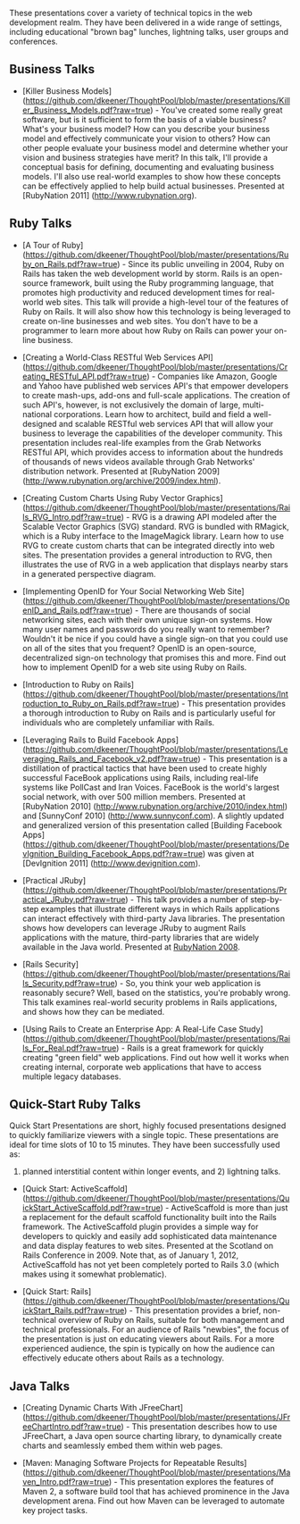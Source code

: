 These presentations cover a variety of technical topics in the web development
realm. They have been delivered in a wide range of settings, including
educational "brown bag" lunches, lightning talks, user groups and conferences.

Business Talks
--------------

* [Killer Business Models] (https://github.com/dkeener/ThoughtPool/blob/master/presentations/Killer_Business_Models.pdf?raw=true) -
You've created some really great software, but is it sufficient to form the
basis of a viable business? What's your business model? How can you describe
your business model and effectively communicate your vision to others? How can
other people evaluate your business model and determine whether your vision
and business strategies have merit? In this talk, I'll provide a conceptual
basis for defining, documenting and evaluating business models. I'll also use
real-world examples to show how these concepts can be effectively applied to
help build actual businesses. Presented at [RubyNation 2011] (http://www.rubynation.org).

Ruby Talks
----------

* [A Tour of Ruby] (https://github.com/dkeener/ThoughtPool/blob/master/presentations/Ruby_on_Rails.pdf?raw=true) - Since its public unveiling in 2004, Ruby on
Rails has taken the web development world by storm. Rails is an open-source
framework, built using the Ruby programming language, that promotes high
productivity and reduced development times for real-world web sites. This talk
will provide a high-level tour of the features of Ruby on Rails. It will also
show how this technology is being leveraged to create on-line businesses and
web sites. You don't have to be a programmer to learn more about how Ruby on
Rails can power your on-line business.

* [Creating a World-Class RESTful Web Services API] (https://github.com/dkeener/ThoughtPool/blob/master/presentations/Creating_RESTful_API.pdf?raw=true) -
Companies like Amazon, Google and Yahoo have published web services API's that
empower developers to create mash-ups, add-ons and full-scale applications. The
creation of such API's, however, is not exclusively the domain of large,
multi-national corporations. Learn how to architect, build and field a
well-designed and scalable RESTful web services API that will allow your
business to leverage the capabilities of the developer community. This
presentation includes real-life examples from the Grab Networks RESTful API,
which provides access to information about the hundreds of thousands of news
videos available through Grab Networks' distribution network. Presented at
[RubyNation 2009] (http://www.rubynation.org/archive/2009/index.html).

* [Creating Custom Charts Using Ruby Vector Graphics] (https://github.com/dkeener/ThoughtPool/blob/master/presentations/Rails_RVG_Intro.pdf?raw=true) - RVG is
a drawing API modeled after the Scalable Vector Graphics (SVG) standard. RVG
is bundled with RMagick, which is a Ruby interface to the ImageMagick library.
Learn how to use RVG to create custom charts that can be integrated directly
into web sites. The presentation provides a general introduction to RVG, then
illustrates the use of RVG in a web application that displays nearby stars in
a generated perspective diagram.

* [Implementing OpenID for Your Social Networking Web Site] (https://github.com/dkeener/ThoughtPool/blob/master/presentations/OpenID_and_Rails.pdf?raw=true) -
There are thousands of social networking sites, each with their own unique
sign-on systems. How many user names and passwords do you really want to
remember? Wouldn't it be nice if you could have a single sign-on that you could
use on all of the sites that you frequent? OpenID is an open-source,
decentralized sign-on technology that promises this and more. Find out how to
implement OpenID for a web site using Ruby on Rails.

* [Introduction to Ruby on Rails] (https://github.com/dkeener/ThoughtPool/blob/master/presentations/Introduction_to_Ruby_on_Rails.pdf?raw=true) - This
presentation provides a thorough introduction to Ruby on Rails and is
particularly useful for individuals who are completely unfamiliar with Rails.

* [Leveraging Rails to Build Facebook Apps] (https://github.com/dkeener/ThoughtPool/blob/master/presentations/Leveraging_Rails_and_Facebook_v2.pdf?raw=true) -
This presentation is a distillation of practical tactics that have been used
to create highly successful FaceBook applications using Rails, including
real-life systems like PollCast and Iran Voices. FaceBook is the world's
largest social network, with over 500 million members. Presented at
[RubyNation 2010] (http://www.rubynation.org/archive/2010/index.html) and
[SunnyConf 2010] (http://www.sunnyconf.com).
A slightly updated and generalized version of this presentation called
[Building Facebook Apps] (https://github.com/dkeener/ThoughtPool/blob/master/presentations/DevIgnition_Building_Facebook_Apps.pdf?raw=true)
was given at [DevIgnition 2011] (http://www.devignition.com).

* [Practical JRuby] (https://github.com/dkeener/ThoughtPool/blob/master/presentations/Practical_JRuby.pdf?raw=true) -
This talk provides a number of step-by-step examples that illustrate different
ways in which Rails applications can interact effectively with third-party Java
libraries. The presentation shows how developers can leverage JRuby to augment
Rails applications with the mature, third-party libraries that are widely
available in the Java world. Presented at
[RubyNation 2008](http://www.rubynation.org/archive/2008/index.html).

* [Rails Security] (https://github.com/dkeener/ThoughtPool/blob/master/presentations/Rails_Security.pdf?raw=true) - So, you think your web application is
reasonably secure? Well, based on the statistics, you're probably wrong. This
talk examines real-world security problems in Rails applications, and shows
how they can be mediated.

* [Using Rails to Create an Enterprise App: A Real-Life Case Study] (https://github.com/dkeener/ThoughtPool/blob/master/presentations/Rails_For_Real.pdf?raw=true) -
Rails is a great framework for quickly creating "green field" web applications.
Find out how well it works when creating internal, corporate web applications
that have to access multiple legacy databases.

Quick-Start Ruby Talks
----------------------

Quick Start Presentations are short, highly focused presentations designed to
quickly familiarize viewers with a single topic. These presentations are ideal
for time slots of 10 to 15 minutes. They have been successfully used as:
1) planned interstitial content within longer events, and 2) lightning talks.

* [Quick Start: ActiveScaffold] (https://github.com/dkeener/ThoughtPool/blob/master/presentations/QuickStart_ActiveScaffold.pdf?raw=true) -
ActiveScaffold is more than just a replacement for the default scaffold
functionality built into the Rails framework. The ActiveScaffold plugin
provides a simple way for developers to quickly and easily add sophisticated
data maintenance and data display features to web sites. Presented at the
Scotland on Rails Conference in 2009. Note that, as of January 1, 2012,
ActiveScaffold has not yet been completely ported to Rails 3.0 (which makes
using it somewhat problematic).

* [Quick Start: Rails] (https://github.com/dkeener/ThoughtPool/blob/master/presentations/QuickStart_Rails.pdf?raw=true) -
This presentation provides a brief, non-technical overview of Ruby on Rails,
suitable for both management and technical professionals. For an audience of
Rails "newbies", the focus of the presentation is just on educating viewers
about Rails. For a more experienced audience, the spin is typically on how the
audience can effectively educate others about Rails as a technology.

Java Talks
----------

* [Creating Dynamic Charts With JFreeChart] (https://github.com/dkeener/ThoughtPool/blob/master/presentations/JFreeChartIntro.pdf?raw=true) - This presentation
describes how to use JFreeChart, a Java open source charting library, to
dynamically create charts and seamlessly embed them within web pages.

* [Maven: Managing Software Projects for Repeatable Results] (https://github.com/dkeener/ThoughtPool/blob/master/presentations/Maven_Intro.pdf?raw=true) -
This presentation explores the features of Maven 2, a software build tool that
has achieved prominence in the Java development arena. Find out how Maven can
be leveraged to automate key project tasks.
